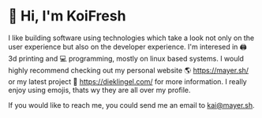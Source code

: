 # 🐧 Hi, I'm KoiFresh 

I like building software using technologies which take a look not only on the
user experience but also on the developer experience. I'm interesed in 🖨️ 3d
printing and 💻 programming, mostly on linux based systems. I would highly
recommend checking out my personal website 🌎 <https://mayer.sh/> or my latest
project 🔔 <https://dieklingel.com/> for more information. I really enjoy using
emojis, thats wy they are all over my profile.

If you would like to reach me, you could send me an email to <kai@mayer.sh>.

